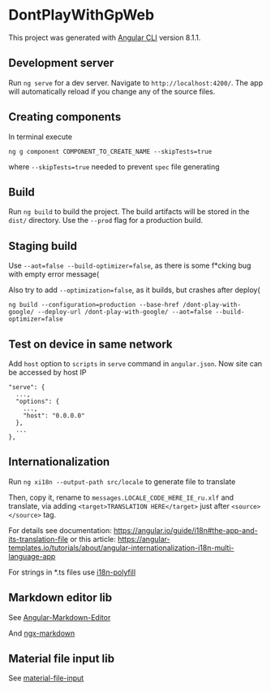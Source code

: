 # DontPlayWithGpWeb

This project was generated with [Angular CLI](https://github.com/angular/angular-cli) version 8.1.1.

## Development server

Run `ng serve` for a dev server. Navigate to `http://localhost:4200/`. The app will automatically reload if you change any of the source files.

## Creating components

In terminal execute
```
ng g component COMPONENT_TO_CREATE_NAME --skipTests=true
```
where `--skipTests=true` needed to prevent `spec` file generating

## Build

Run `ng build` to build the project. The build artifacts will be stored in the `dist/` directory. Use the `--prod` flag for a production build.

## Staging build
Use `--aot=false --build-optimizer=false`, as there is some f*cking bug with empty error message(

Also try to add `--optimization=false`, as it builds, but crashes after deploy(

```
ng build --configuration=production --base-href /dont-play-with-google/ --deploy-url /dont-play-with-google/ --aot=false --build-optimizer=false
```


## Test on device in same network

Add `host` option to `scripts` in `serve` command in `angular.json`. Now site can be accessed by host IP

```$json
"serve": {
  ...,
  "options": {
    ...,
    "host": "0.0.0.0"
  },
  ...
},
```

## Internationalization

Run `ng xi18n --output-path src/locale` to generate file to translate

Then, copy it, rename to `messages.LOCALE_CODE_HERE_IE_ru.xlf` and translate, via adding `<target>TRANSLATION HERE</target>` just after `<source></source>` tag.

For details see documentation: https://angular.io/guide/i18n#the-app-and-its-translation-file
or this article: https://angular-templates.io/tutorials/about/angular-internationalization-i18n-multi-language-app

For strings in *.ts files use [i18n-polyfill](https://github.com/ngx-translate/i18n-polyfill)

## Markdown editor lib

See [Angular-Markdown-Editor](https://github.com/ghiscoding/angular-markdown-editor)

And [ngx-markdown](https://github.com/jfcere/ngx-markdown)

## Material file input lib

See [material-file-input](https://github.com/merlosy/ngx-material-file-input)
